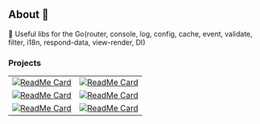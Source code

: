 ## About 👋

🧰 Useful libs for the Go(router, console, log, config, cache, event, validate, filter, i18n, respond-data, view-render, DI)


<!--

**Here are some ideas to get you started:**

🙋‍♀️ A short introduction - what is your organization all about?
🌈 Contribution guidelines - how can the community get involved?
👩‍💻 Useful resources - where can the community find your docs? Is there anything else the community should know?
🍿 Fun facts - what does your team eat for breakfast?
🧙 Remember, you can do mighty things with the power of [Markdown](https://docs.github.com/github/writing-on-github/getting-started-with-writing-and-formatting-on-github/basic-writing-and-formatting-syntax)
-->


### Projects

|  |  |
|--------|-------|
[![ReadMe Card][gookit_cache_card]](https://github.com/gookit/cache) | [![ReadMe Card][gookit_event_card]](https://github.com/gookit/event) 
[![ReadMe Card][gookit_slog_card]](https://github.com/gookit/slog) |  [![ReadMe Card][gookit_ini_card]](https://github.com/gookit/ini) 
[![ReadMe Card][gookit_filter_card]](https://github.com/gookit/filter) |  [![ReadMe Card][gookit_hreq_card]](https://github.com/gookit/hreq) 

[gookit_cache_card]: https://github-readme-stats.vercel.app/api/pin/?username=gookit&repo=cache
[gookit_event_card]: https://github-readme-stats.vercel.app/api/pin/?username=gookit&repo=event
[gookit_slog_card]: https://github-readme-stats.vercel.app/api/pin/?username=gookit&repo=slog
[gookit_ini_card]: https://github-readme-stats.vercel.app/api/pin/?username=gookit&repo=ini
[gookit_filter_card]: https://github-readme-stats.vercel.app/api/pin/?username=gookit&repo=filter&show_owner=false
[gookit_hreq_card]: https://github-readme-stats.vercel.app/api/pin/?username=gookit&repo=hreq
